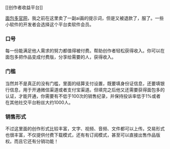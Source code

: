 [[创作者收益平台]]

[面包多官网](https://mbd.pub)，我之前在这里卖了一副ai画的提示词，但是又被退款了，服了。一些小软件的开发者会选择这个平台卖软件会员。

### 口号
每一份能满足他人需求的努力都值得被付费。帮助创作者轻松获得收入。你可以在面包多把作品变成付费版，分享给需要的人，获得收入。

### 门槛
当然并不是真正的没有门槛，里面的结算支付设置，既要填身份证信息，还要填银行信息，用于开通微信渠道或者支付宝渠道。但填完之后他又还需要获得面包多的认证，才能开通，你需要有不低于100次的销售纪录，并保持投诉率低于1%或者在其他社交平台粉丝大约1000人。

### 销售形式
不过这里面的创作形式比较丰富，文字、视频、音频、文件都可以上传。交易形式也很丰富，不仅提供付费下载模式，还有有订阅模式，甚至可以直接出售作品版权。而且它还有分销功能！

